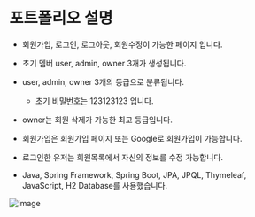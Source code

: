 # 포트폴리오 설명
- 회원가입, 로그인, 로그아웃, 회원수정이 가능한 페이지 입니다.
- 초기 멤버 user, admin, owner 3개가 생성됩니다.
- user, admin, owner 3개의 등급으로 분류됩니다.
   - 초기 비밀번호는 123123123 입니다.
- owner는 회원 삭제가 가능한 최고 등급입니다.
 
- 회원가입은 회원가입 페이지 또는 Google로 회원가입이 가능합니다.
- 로그인한 유저는 회원목록에서 자신의 정보를 수정 가능합니다.

- Java, Spring Framework, Spring Boot, JPA, JPQL, Thymeleaf, JavaScript, H2 Database를 사용했습니다.

![image](https://github.com/user-attachments/assets/4a09f339-9847-4afd-add4-f4f577c236a4)
